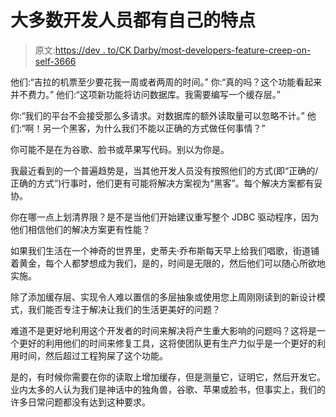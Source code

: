# 大多数开发人员都有自己的特点

> 原文:[https://dev . to/CK Darby/most-developers-feature-creep-on-self-3666](https://dev.to/ckdarby/most-developers-feature-creep-on-themselves-3666)

他们:“吉拉的机票至少要花我一周或者两周的时间。”
你:“真的吗？这个功能看起来并不费力。”
他们:“这项新功能将访问数据库。我需要编写一个缓存层。”

你:“我们的平台不会接受那么多请求。对数据库的额外读取量可以忽略不计。”
他们:“啊！另一个黑客，为什么我们不能以正确的方式做任何事情？”

你可能不是在为谷歌、脸书或苹果写代码。别以为你是。

我最近看到的一个普遍趋势是，当其他开发人员没有按照他们的方式(即“正确的/正确的方式”)行事时，他们更有可能将解决方案视为“黑客”。每个解决方案都有妥协。

你在哪一点上划清界限？是不是当他们开始建议重写整个 JDBC 驱动程序，因为他们相信他们的解决方案更有性能？

如果我们生活在一个神奇的世界里，史蒂夫·乔布斯每天早上给我们唱歌，街道铺着黄金，每个人都梦想成为我们，是的，时间是无限的，然后他们可以随心所欲地实施。

除了添加缓存层、实现令人难以置信的多层抽象或使用您上周刚刚读到的新设计模式，我们能否专注于解决让我们的生活更美好的问题？

难道不是更好地利用这个开发者的时间来解决将产生重大影响的问题吗？这将是一个更好的利用他们的时间来修复工具，这将使团队更有生产力似乎是一个更好的利用时间，然后超过工程狗屎了这个功能。

是的，有时候你需要在你的读取上增加缓存，但是测量它，证明它，然后开发它。业内太多的人认为我们是神话中的独角兽，谷歌、苹果或脸书，但事实上，我们的许多日常问题都没有达到这种要求。